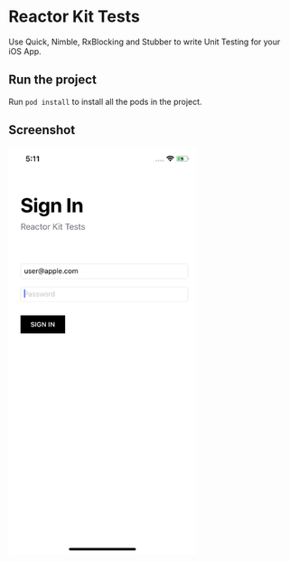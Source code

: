 # Reactor Kit Tests
Use Quick, Nimble, RxBlocking and Stubber to write Unit Testing for your iOS App.

## Run the project

Run `pod install` to install all the pods in the project.

## Screenshot

<img alt="Screenshot" height=720 src="https://github.com/doctalk-india/ReactorKit-Tests-Example/blob/master/Screenshots/Simulator%20Screen%20Shot%20-%20iPhone%20X%20-%202018-05-12%20at%2017.11.00.png?raw=true"/>
